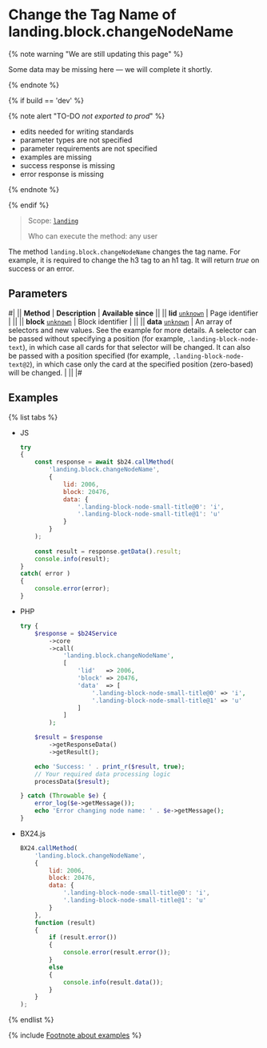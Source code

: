 # Change the Tag Name of landing.block.changeNodeName

{% note warning "We are still updating this page" %}

Some data may be missing here — we will complete it shortly.

{% endnote %}

{% if build == 'dev' %}

{% note alert "TO-DO _not exported to prod_" %}

- edits needed for writing standards
- parameter types are not specified
- parameter requirements are not specified
- examples are missing
- success response is missing
- error response is missing

{% endnote %}

{% endif %}

> Scope: [`landing`](../../../scopes/permissions.md)
>
> Who can execute the method: any user

The method `landing.block.changeNodeName` changes the tag name. For example, it is required to change the h3 tag to an h1 tag. It will return _true_ on success or an error.

## Parameters

#|
|| **Method** | **Description** | **Available since** ||
|| **lid**
[`unknown`](../../../data-types.md) | Page identifier | ||
|| **block**
[`unknown`](../../../data-types.md) | Block identifier | ||
|| **data**
[`unknown`](../../../data-types.md) | An array of selectors and new values. See the example for more details. A selector can be passed without specifying a position (for example, `.landing-block-node-text`), in which case all cards for that selector will be changed. It can also be passed with a position specified (for example, `.landing-block-node-text@2`), in which case only the card at the specified position (zero-based) will be changed. | ||
|#

## Examples

{% list tabs %}

- JS

    ```js
    try
    {
    	const response = await $b24.callMethod(
    		'landing.block.changeNodeName',
    		{
    			lid: 2006,
    			block: 20476,
    			data: {
    				'.landing-block-node-small-title@0': 'i',
    				'.landing-block-node-small-title@1': 'u'
    			}
    		}
    	);
    	
    	const result = response.getData().result;
    	console.info(result);
    }
    catch( error )
    {
    	console.error(error);
    }
    ```

- PHP

    ```php
    try {
        $response = $b24Service
            ->core
            ->call(
                'landing.block.changeNodeName',
                [
                    'lid'   => 2006,
                    'block' => 20476,
                    'data'  => [
                        '.landing-block-node-small-title@0' => 'i',
                        '.landing-block-node-small-title@1' => 'u'
                    ]
                ]
            );
    
        $result = $response
            ->getResponseData()
            ->getResult();
    
        echo 'Success: ' . print_r($result, true);
        // Your required data processing logic
        processData($result);
    
    } catch (Throwable $e) {
        error_log($e->getMessage());
        echo 'Error changing node name: ' . $e->getMessage();
    }
    ```

- BX24.js

    ```js
    BX24.callMethod(
        'landing.block.changeNodeName',
        {
            lid: 2006,
            block: 20476,
            data: {
                '.landing-block-node-small-title@0': 'i',
                '.landing-block-node-small-title@1': 'u'
            }
        },
        function (result)
        {
            if (result.error())
            {
                console.error(result.error());
            }
            else
            {
                console.info(result.data());
            }
        }
    );
    ```

{% endlist %}

{% include [Footnote about examples](../../../../_includes/examples.md) %}